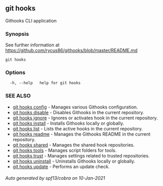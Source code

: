 ## git hooks

Githooks CLI application

### Synopsis

See further information at https://github.com/rycus86/githooks/blob/master/README.md

```
git hooks
```

### Options

```
  -h, --help   help for git hooks
```

### SEE ALSO

* [git hooks config](git_hooks_config.md)	 - Manages various Githooks configuration.
* [git hooks disable](git_hooks_disable.md)	 - Disables Githooks in the current repository.
* [git hooks ignore](git_hooks_ignore.md)	 - Ignores or activates hook in the current repository.
* [git hooks install](git_hooks_install.md)	 - Installs Githooks locally or globally.
* [git hooks list](git_hooks_list.md)	 - Lists the active hooks in the current repository.
* [git hooks readme](git_hooks_readme.md)	 - Manages the Githooks README in the current repository.
* [git hooks shared](git_hooks_shared.md)	 - Manages the shared hook repositories.
* [git hooks tools](git_hooks_tools.md)	 - Manages script folders for tools.
* [git hooks trust](git_hooks_trust.md)	 - Manages settings related to trusted repositories.
* [git hooks uninstall](git_hooks_uninstall.md)	 - Uninstalls Githooks locally or globally.
* [git hooks update](git_hooks_update.md)	 - Performs an update check.

###### Auto generated by spf13/cobra on 10-Jan-2021
